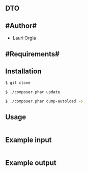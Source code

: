 ## DTO ##


#Author#
--------
- Lauri Orgla

#Requirements#
------------

Installation
------------
```sh
$ git clone

$ ./composer.phar update

$ ./composer.phar dump-autoload -o
```


Usage
-----
```php

```

Example input
-------------
```php

```

Example output
--------------

```html

```